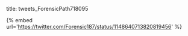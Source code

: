 title: tweets_ForensicPath718095

{% embed url='https://twitter.com/Forensic187/status/1148640713820819456' %}
